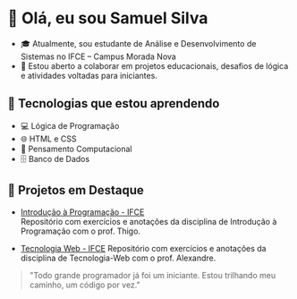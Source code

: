 # 👋 Olá, eu sou Samuel Silva

- 🎓 Atualmente, sou estudante de Análise e Desenvolvimento de Sistemas no IFCE – Campus Morada Nova
- 💞️ Estou aberto a colaborar em projetos educacionais, desafios de lógica e atividades voltadas para iniciantes.

## 🚀 Tecnologias que estou aprendendo

- 💻 Lógica de Programação
- 🌐 HTML e CSS
- 🧠 Pensamento Computacional
- 🗄️ Banco de Dados

## 📂 Projetos em Destaque

- [Introdução à Programação - IFCE](https://github.com/SamuelSilva-06/Introducao-a-Programacao)  
  Repositório com exercícios e anotações da disciplina de Introdução à Programação com o prof. Thigo.

- [Tecnologia Web - IFCE](https://github.com/SamuelSilva-06/Tecnologia-web)
  Repositório com exercícios e anotações da disciplina de Tecnologia-Web com o prof. Alexandre.

> "Todo grande programador já foi um iniciante. Estou trilhando meu caminho, um código por vez."
